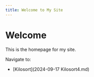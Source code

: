 ```yaml
---
title: Welcome to My Site
---
```


# Welcome
This is the homepage for my site.

Navigate to:
- [Kilosort](2024-09-17 Kilosort4.md)